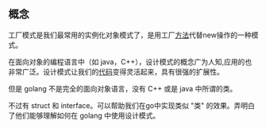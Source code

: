 ## 概念

工厂模式是我们最常用的实例化对象模式了，是用工厂[方法](http://code.js-code.com/tag/fangfa/)代替new操作的一种模式。

在面向对象的编程语言中（如 java，C++），设计模式的概念广为人知,应用的也非常广泛。设计模式让我们的[代码](http://code.js-code.com/tag/daima/)变得灵活起来，具有很强的扩展性。

但是 golang 不是完全的面向对象语言，没有 C++ 或是 java 中所谓的类。

不过有 struct 和 interface。可以帮助我们在go中实现类似 "类" 的效果。弄明白了他们能够理解如何在 golang 中使用设计模式。